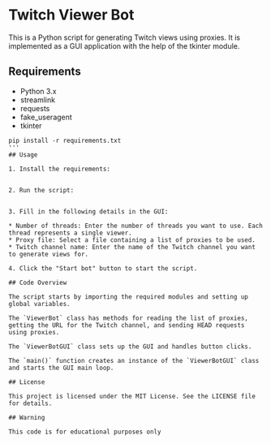 # Twitch Viewer Bot

This is a Python script for generating Twitch views using proxies. It is implemented as a GUI application with the help of the tkinter module.

## Requirements

* Python 3.x
* streamlink
* requests
* fake_useragent
* tkinter

```shell
pip install -r requirements.txt
'''
## Usage

1. Install the requirements:


2. Run the script:


3. Fill in the following details in the GUI:

* Number of threads: Enter the number of threads you want to use. Each thread represents a single viewer.
* Proxy file: Select a file containing a list of proxies to be used.
* Twitch channel name: Enter the name of the Twitch channel you want to generate views for.

4. Click the "Start bot" button to start the script.

## Code Overview

The script starts by importing the required modules and setting up global variables.

The `ViewerBot` class has methods for reading the list of proxies, getting the URL for the Twitch channel, and sending HEAD requests using proxies.

The `ViewerBotGUI` class sets up the GUI and handles button clicks.

The `main()` function creates an instance of the `ViewerBotGUI` class and starts the GUI main loop.

## License

This project is licensed under the MIT License. See the LICENSE file for details.

## Warning 

This code is for educational purposes only

